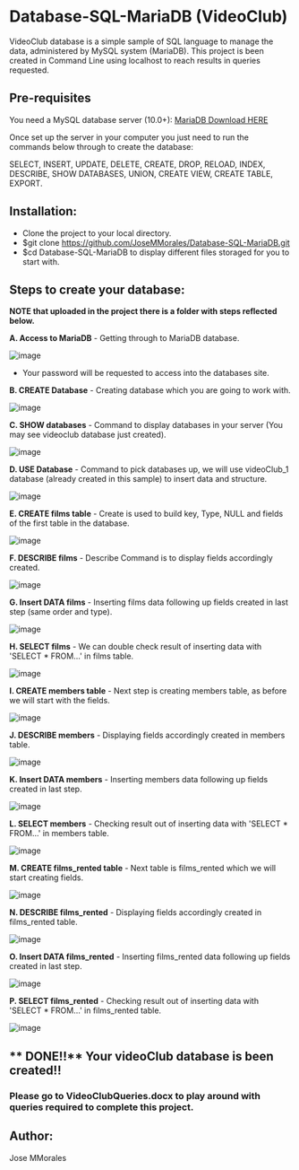 # Database-SQL-MariaDB (**VideoClub**)


VideoClub database is a simple sample of SQL language to manage the data, administered by MySQL system (MariaDB). This project is been created in Command Line using localhost to reach results in queries requested. 

## Pre-requisites 

You need a MySQL database server (10.0+): <a href="https://downloads.mariadb.org/">MariaDB Download HERE</a>

Once set up the server in your computer you just need to run the commands below through to create the database:

SELECT, INSERT, UPDATE, DELETE, CREATE, DROP, RELOAD, INDEX, DESCRIBE, SHOW DATABASES, UNION, CREATE VIEW, CREATE TABLE, EXPORT.

## Installation:

* Clone the project to your local directory.
* $git clone https://github.com/JoseMMorales/Database-SQL-MariaDB.git
* $cd Database-SQL-MariaDB to display different files storaged for you to start with.

## Steps to create your database:

**NOTE that uploaded in the project there is a folder with steps reflected below.**

**A. Access to MariaDB** - Getting through to MariaDB database.

![image](https://user-images.githubusercontent.com/43299285/93249962-64675180-f792-11ea-8ce6-9b5077871e03.png)

* Your password will be requested to access into the databases site.

**B. CREATE Database** - Creating database which you are going to work with.

![image](https://user-images.githubusercontent.com/43299285/93251994-38010480-f795-11ea-968a-357efd42743e.png)

**C. SHOW databases** - Command to display databases in your server (You may see videoclub database just created).

![image](https://user-images.githubusercontent.com/43299285/93252969-7ea32e80-f796-11ea-8e49-bf4b1c0d787a.png)

**D. USE Database** - Command to pick databases up, we will use videoClub_1 database (already created in this sample) to insert data and structure.

![image](https://user-images.githubusercontent.com/43299285/93252549-f2910700-f795-11ea-8235-97107762b71b.png)

**E. CREATE films table** - Create is used to build key, Type, NULL and fields of the first table in the database.

![image](https://user-images.githubusercontent.com/43299285/93253751-9af39b00-f797-11ea-8007-1fe5f572706b.png)

**F. DESCRIBE films** - Describe Command is to display fields accordingly created.

![image](https://user-images.githubusercontent.com/43299285/93254257-5b797e80-f798-11ea-9fbb-561f85476c41.png)

**G. Insert DATA films** - Inserting films data following up fields created in last step (same order and type).

![image](https://user-images.githubusercontent.com/43299285/93254515-be6b1580-f798-11ea-9bfd-56a9453e4123.png)

**H. SELECT films** - We can double check result of inserting data with 'SELECT * FROM...' in films table.

![image](https://user-images.githubusercontent.com/43299285/93254795-36d1d680-f799-11ea-8b88-79011133efaf.png)

**I. CREATE members table** - Next step is creating members table, as before we will start with the fields.

![image](https://user-images.githubusercontent.com/43299285/93254985-83b5ad00-f799-11ea-88a7-4b617cfdac93.png)

**J. DESCRIBE members** - Displaying fields accordingly created in members table.

![image](https://user-images.githubusercontent.com/43299285/93255141-c1b2d100-f799-11ea-8509-53149d63826c.png)

**K. Insert DATA members** - Inserting members data following up fields created in last step.

![image](https://user-images.githubusercontent.com/43299285/93255426-3259ed80-f79a-11ea-8f45-3e86796f6013.png)

**L. SELECT members** - Checking result out of inserting data with 'SELECT * FROM...' in members table.

![image](https://user-images.githubusercontent.com/43299285/93255544-5d444180-f79a-11ea-885b-30b183c8c968.png)

**M. CREATE films_rented table** - Next table is films_rented which we will start creating fields.

![image](https://user-images.githubusercontent.com/43299285/93255690-8cf34980-f79a-11ea-8227-90b726f878eb.png)

**N. DESCRIBE films_rented** - Displaying fields accordingly created in films_rented table.

![image](https://user-images.githubusercontent.com/43299285/93255968-ece9f000-f79a-11ea-8d1c-acba45f15df5.png)

**O. Insert DATA films_rented** - Inserting films_rented data following up fields created in last step.

![image](https://user-images.githubusercontent.com/43299285/93256104-20c51580-f79b-11ea-9793-4224002a8f7c.png)

**P. SELECT films_rented** - Checking result out of inserting data with 'SELECT * FROM...' in films_rented table.

![image](https://user-images.githubusercontent.com/43299285/93256324-77325400-f79b-11ea-8bff-5222761153bf.png)

## ** DONE!!** Your videoClub database is been created!!

### Please go to VideoClubQueries.docx to play around with queries required to complete this project.

## Author:

Jose MMorales
